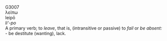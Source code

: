 <body>
  <p>G3007<br>  λείπω  <br> leipō  <br><i>li‘-po </i><br>A primary verb; to <i>leave</i>, that is, (intransitive or passive) to <i>fail</i> or <i>be</i> <i>absent:</i> - be destitute (wanting), lack.<br></p>
 </body>